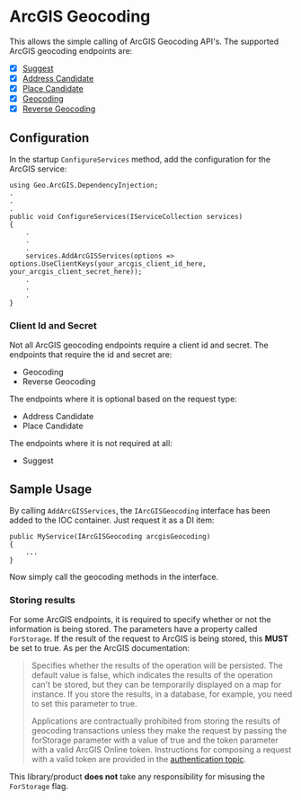 # ArcGIS Geocoding

This allows the simple calling of ArcGIS Geocoding API's. The supported ArcGIS geocoding endpoints are:
- [x] [Suggest](https://developers.arcgis.com/rest/geocode/api-reference/geocoding-suggest.htm)
- [x] [Address Candidate](https://developers.arcgis.com/labs/rest/search-for-an-address/)
- [x] [Place Candidate](https://developers.arcgis.com/labs/rest/find-places/)
- [x] [Geocoding](https://developers.arcgis.com/rest/geocode/api-reference/geocoding-geocode-addresses.htm)
- [x] [Reverse Geocoding](https://developers.arcgis.com/rest/geocode/api-reference/geocoding-reverse-geocode.htm)

## Configuration

In the startup `ConfigureServices` method, add the configuration for the ArcGIS service:
```
using Geo.ArcGIS.DependencyInjection;
.
.
.
public void ConfigureServices(IServiceCollection services)
{
    .
    .
    .
    services.AddArcGISServices(options => options.UseClientKeys(your_arcgis_client_id_here, your_arcgis_client_secret_here));
    .
    .
    .
}
```

### Client Id and Secret

Not all ArcGIS geocoding endpoints require a client id and secret. The endpoints that require the id and secret are:

 - Geocoding
 - Reverse Geocoding

The endpoints where it is optional based on the request type:

 - Address Candidate
 - Place Candidate

The endpoints where it is not required at all:

 - Suggest

## Sample Usage

By calling `AddArcGISServices`, the `IArcGISGeocoding` interface has been added to the IOC container. Just request it as a DI item:
```
public MyService(IArcGISGeocoding arcgisGeocoding)
{
    ...
}
```

Now simply call the geocoding methods in the interface.

### Storing results

For some ArcGIS endpoints, it is required to specify whether or not the information is being stored. The parameters have a property called `ForStorage`. If the result of the request to ArcGIS is being stored, this **MUST** be set to true. As per the ArcGIS documentation:

> Specifies whether the results of the operation will be persisted. The default value is  false, which indicates the results of the operation can't be stored, but they can be temporarily displayed on a map for instance. If you store the results, in a database, for example, you need to set this parameter to  true.
> 
> Applications are contractually prohibited from storing the results of geocoding transactions unless they make the request by passing the  forStorage  parameter with a value of  true  and the  token  parameter with a valid ArcGIS Online token. Instructions for composing a request with a valid token are provided in the  [authentication topic](https://developers.arcgis.com/rest/geocode/api-reference/geocoding-authenticate-a-request.htm).

This library/product **does not** take any responsibility for misusing the `ForStorage` flag.

